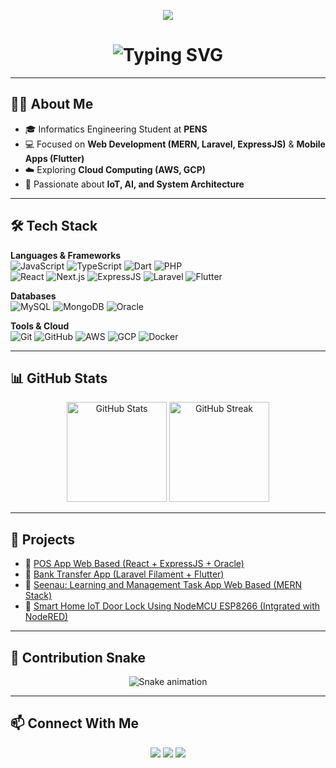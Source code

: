 <p align="center">
  <img src="https://capsule-render.vercel.app/api?type=waving&color=0:00F260,100:0575E6&height=200&section=header&text=Lutfi%20Zadeh&fontSize=40&fontColor=ffffff&animation=fadeIn&fontAlignY=35" />
</p>

<h1 align="center">
  <img src="https://readme-typing-svg.herokuapp.com?font=Fira+Code&size=24&pause=1000&color=00F260&center=true&vCenter=true&width=600&lines=Hi+👋,+I'm+Lutfi+Zadeh;Informatics+Engineering+Student;Passionate+about+Web+and+Mobile+Development;Always+learning+new+things" alt="Typing SVG" />
</h1>

---

## 👨‍💻 About Me
- 🎓 Informatics Engineering Student at **PENS**  
- 💻 Focused on **Web Development (MERN, Laravel, ExpressJS)** & **Mobile Apps (Flutter)**  
- ☁️ Exploring **Cloud Computing (AWS, GCP)**  
- 🚀 Passionate about **IoT, AI, and System Architecture**  

---

## 🛠️ Tech Stack

**Languages & Frameworks**  
![JavaScript](https://img.shields.io/badge/JavaScript-323330?style=for-the-badge&logo=javascript&logoColor=f7df1e)
![TypeScript](https://img.shields.io/badge/TypeScript-007acc?style=for-the-badge&logo=typescript&logoColor=white)
![Dart](https://img.shields.io/badge/Dart-0175c2?style=for-the-badge&logo=dart&logoColor=white)
![PHP](https://img.shields.io/badge/PHP-777bb4?style=for-the-badge&logo=php&logoColor=white)  
![React](https://img.shields.io/badge/React-20232a?style=for-the-badge&logo=react&logoColor=61dafb)
![Next.js](https://img.shields.io/badge/Next.js-000000?style=for-the-badge&logo=nextdotjs&logoColor=white)
![ExpressJS](https://img.shields.io/badge/Express.js-404d59?style=for-the-badge)
![Laravel](https://img.shields.io/badge/Laravel-ff2d20?style=for-the-badge&logo=laravel&logoColor=white)
![Flutter](https://img.shields.io/badge/Flutter-02569b?style=for-the-badge&logo=flutter&logoColor=white)

**Databases**  
![MySQL](https://img.shields.io/badge/MySQL-005c84?style=for-the-badge&logo=mysql&logoColor=white)
![MongoDB](https://img.shields.io/badge/MongoDB-4ea94b?style=for-the-badge&logo=mongodb&logoColor=white)
![Oracle](https://img.shields.io/badge/Oracle-F80000?style=for-the-badge&logo=oracle&logoColor=white)

**Tools & Cloud**  
![Git](https://img.shields.io/badge/Git-f05032?style=for-the-badge&logo=git&logoColor=white)
![GitHub](https://img.shields.io/badge/GitHub-181717?style=for-the-badge&logo=github&logoColor=white)
![AWS](https://img.shields.io/badge/AWS-232f3e?style=for-the-badge&logo=amazonaws&logoColor=white)
![GCP](https://img.shields.io/badge/GCP-4285f4?style=for-the-badge&logo=googlecloud&logoColor=white)
![Docker](https://img.shields.io/badge/Docker-2496ed?style=for-the-badge&logo=docker&logoColor=white)

---

## 📊 GitHub Stats

<p align="center">
  <img src="https://github-readme-stats.vercel.app/api?username=Lutfizadeh&show_icons=true&theme=radical" alt="GitHub Stats" height="160"/>
  <img src="https://github-readme-streak-stats.herokuapp.com/?user=Lutfizadeh&theme=radical" alt="GitHub Streak" height="160"/>
</p>

---

## 📂 Projects

- 🔗 [POS App Web Based (React + ExpressJS + Oracle)](https://github.com/DimasIvandaFauzi/resto-backend)  
- 🔗 [Bank Transfer App (Laravel Filament + Flutter)](https://github.com/Lutfizadeh/bank)  
- 🔗 [Seenau: Learning and Management Task App Web Based (MERN Stack)](https://github.com/Lutfizadeh/seenau-api)  
- 🔗 [Smart Home IoT Door Lock Using NodeMCU ESP8266 (Intgrated with NodeRED)](https://github.com/Lutfizadeh/esp8266-smartdoor)  

---

## 🐍 Contribution Snake

<p align="center">
  <img src="https://github.com/Lutfizadeh/Lutfizadeh/blob/output/snake.svg" alt="Snake animation" />
</p>

---

## 📫 Connect With Me

<p align="center">
  <a href="https://linkedin.com/in/your-linkedin"><img src="https://img.shields.io/badge/LinkedIn-0a66c2?style=for-the-badge&logo=linkedin&logoColor=white"/></a>
  <a href="mailto:your.email@gmail.com"><img src="https://img.shields.io/badge/Gmail-d14836?style=for-the-badge&logo=gmail&logoColor=white"/></a>
  <a href="https://github.com/Lutfizadeh"><img src="https://img.shields.io/badge/GitHub-181717?style=for-the-badge&logo=github&logoColor=white"/></a>
</p>
